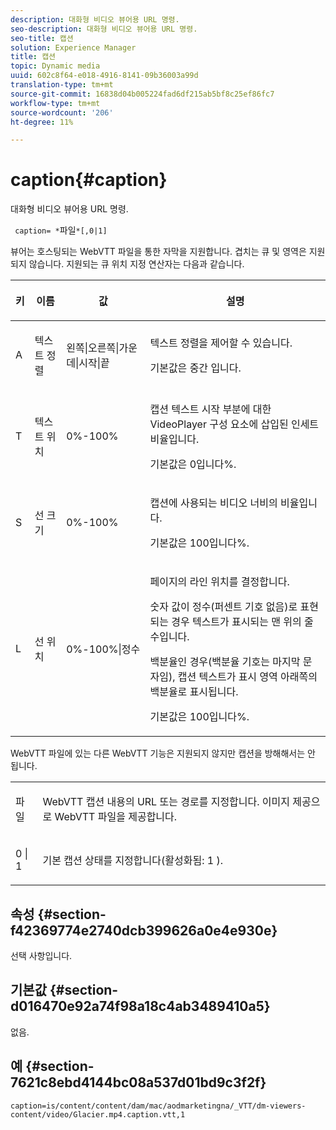 ```yaml
---
description: 대화형 비디오 뷰어용 URL 명령.
seo-description: 대화형 비디오 뷰어용 URL 명령.
seo-title: 캡션
solution: Experience Manager
title: 캡션
topic: Dynamic media
uuid: 602c8f64-e018-4916-8141-09b36003a99d
translation-type: tm+mt
source-git-commit: 16838d04b005224fad6df215ab5bf8c25ef86fc7
workflow-type: tm+mt
source-wordcount: '206'
ht-degree: 11%

---
```



# caption{#caption}

대화형 비디오 뷰어용 URL 명령.

` caption= *`파일`*[,0|1]`

뷰어는 호스팅되는 WebVTT 파일을 통한 자막을 지원합니다. 겹치는 큐 및 영역은 지원되지 않습니다. 지원되는 큐 위치 지정 연산자는 다음과 같습니다.

<table id="table_62D89A06EC9E4E7983D1F26A2C85A621"> 
 <thead> 
  <tr> 
   <th colname="col1" class="entry"> <p>키 </p> </th> 
   <th colname="col2" class="entry"> <p>이름 </p> </th> 
   <th colname="col3" class="entry"> <p>값 </p> </th> 
   <th colname="col4" class="entry"> <p>설명 </p> </th> 
  </tr> 
 </thead>
 <tbody> 
  <tr> 
   <td colname="col1"> <p> <span class="codeph"> A </span> </p> </td> 
   <td colname="col2"> <p>텍스트 정렬 </p> </td> 
   <td colname="col3"> <p> <span class="codeph"> 왼쪽|오른쪽|가운데|시작|끝  </span> </p> </td> 
   <td colname="col4"> <p> 텍스트 정렬을 제어할 수 있습니다. </p> <p>기본값은 <span class="codeph"> 중간 </span>입니다. </p> </td> 
  </tr> 
  <tr> 
   <td colname="col1"> <p> <span class="codeph"> T </span> </p> </td> 
   <td colname="col2"> <p>텍스트 위치 </p> </td> 
   <td colname="col3"> <p> 0%-100% </p> </td> 
   <td colname="col4"> <p> 캡션 텍스트 시작 부분에 대한 VideoPlayer 구성 요소에 삽입된 인세트 비율입니다. </p> <p>기본값은 0입니다%. </p> </td> 
  </tr> 
  <tr> 
   <td colname="col1"> <p> <span class="codeph"> S </span> </p> </td> 
   <td colname="col2"> <p>선 크기 </p> </td> 
   <td colname="col3"> <p> 0%-100% </p> </td> 
   <td colname="col4"> <p> 캡션에 사용되는 비디오 너비의 비율입니다. </p> <p>기본값은 100입니다%. </p> </td> 
  </tr> 
  <tr> 
   <td colname="col1"> <p> <span class="codeph"> L </span> </p> </td> 
   <td colname="col2"> <p>선 위치 </p> </td> 
   <td colname="col3"> <p> 0%-100%|정수 </p> </td> 
   <td colname="col4"> <p> 페이지의 라인 위치를 결정합니다. </p> <p>숫자 값이 정수(퍼센트 기호 없음)로 표현되는 경우 텍스트가 표시되는 맨 위의 줄 수입니다. </p> <p>백분율인 경우(백분율 기호는 마지막 문자임), 캡션 텍스트가 표시 영역 아래쪽의 백분율로 표시됩니다. </p> <p>기본값은 100입니다%. </p> </td> 
  </tr> 
 </tbody> 
</table>

WebVTT 파일에 있는 다른 WebVTT 기능은 지원되지 않지만 캡션을 방해해서는 안 됩니다.

<table id="table_A5BB1C08DA4B425DBD0356C7D3693E75"> 
 <tbody> 
  <tr> 
   <td colname="col1"> <p> <span class="codeph"> <span class="varname"> 파일  </span> </span> </p> </td> 
   <td colname="col2"> <p> WebVTT 캡션 내용의 URL 또는 경로를 지정합니다. 이미지 제공으로 WebVTT 파일을 제공합니다. </p> </td> 
  </tr> 
  <tr> 
   <td colname="col1"> <p> <span class="codeph"> 0 | 1 </span> </p> </td> 
   <td colname="col2"> <p> 기본 캡션 상태를 지정합니다(활성화됨: <span class="codeph"> 1 </span>). </p> </td> 
  </tr> 
 </tbody> 
</table>

## 속성 {#section-f42369774e2740dcb399626a0e4e930e}

선택 사항입니다.

## 기본값 {#section-d016470e92a74f98a18c4ab3489410a5}

없음.

## 예 {#section-7621c8ebd4144bc08a537d01bd9c3f2f}

```
caption=is/content/content/dam/mac/aodmarketingna/_VTT/dm-viewers-content/video/Glacier.mp4.caption.vtt,1
```

